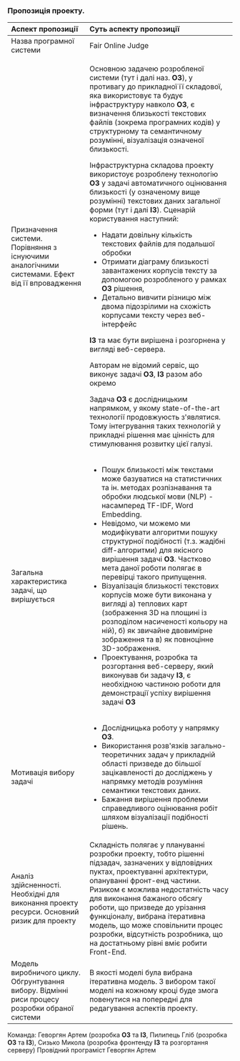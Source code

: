 ### Пропозиція проекту.
Аспект пропозиції | Суть аспекту пропозиції
:---              | :---
Назва програмної системи | Fair Online Judge
Призначення системи. Порівняння з існуючими аналогічними системами. Ефект від її впровадження | <p>Основною задачею розробленої системи (тут і далі наз. **ОЗ**), у противагу до прикладної її складової, яка використовує та будує інфраструктуру навколо **ОЗ**, є визначення близькості текстових файлів (зокрема програмних кодів) у структурному та семантичному розумінні, візуалізація означеної близькості.</p><p>Інфраструктурна складова проекту використоує розроблену технологію **ОЗ** у задачі автоматичного оцінювання близькості (у означеному вище розумінні) текстових даних загальної форми (тут і далі **ІЗ**). Сценарій користування наступний: <ul><li>Надати довільну кількість текстових файлів для подальшої обробки</li><li>Отримати діаграму близькості завантажених корпусів тексту за допомогою розробленого у рамках **ОЗ** рішення,</li><li>Детально вивчити різницю між двома підозрілими на схожість корпусами тексту через веб-інтерфейс</li></ul></p><p>**ІЗ** та має бути вирішена і розгорнена у вигляді веб-сервера.</p></p>Авторам не відомий сервіс, що виконує задачі **ОЗ**, **ІЗ** разом або окремо</p><p>Задача **ОЗ** є дослідницьким напрямком, у якому state-of-the-art технології продовжуюсть з'являтися. Тому інтегрування таких технологій у прикладні рішення має цінність для стимулювання розвитку цієї галузі.</p>
Загальна характеристика задачі, що вирішується |<ul><li>Пошук близькості між текстами може базуватися на статистичних та ін. методах розпізнавання та обробки людської мови (NLP) - насамперед TF-IDF, Word Embedding.</li><li>Невідомо, чи можемо ми модифікувати алгоритми пошуку структурної подібності (т.з. жадібні diff-алгоритми) для якісного вирішення задачі **ОЗ**. Частково мета даної роботи полягає в перевірці такого припущення.</li><li>Візуалізація близькості текстових корпусів може бути виконана у вигляді а) теплових карт (зображення 3D на площині із розподілом насиченості кольору на ній), б) як звичайне двовимірне зображення та в) як повноцінне 3D-зображення.</li><li>Проектування, розробка та розгортання веб-серверу, який виконував би задачу **ІЗ**, є необхідною частиною роботи для демонстрації успіху вирішення задачі **ОЗ**</li></ul>
Мотивація вибору задачі |<ul><li>Дослідницька роботу у напрямку **ОЗ**.</li><li>Використання розв'язків загально-теоретичних задач у прикладній області призведе до більшої зацікавленості до досліджень у напрямку методів розуміння семантики текстових даних.</li><li>Бажання вирішення проблеми справедливого оцінювання робіт шляхом візуалізації подібності рішень.</li></ul>
Аналіз здійсненності. Необхідні для виконання проекту ресурси. Основний ризик для проекту | Складність полягає у плануванні розробки проекту, тобто рішенні підзадач, зазначених у відповідних пуктах, проектуванні архітектури, опануванні фронт-енд частини. Ризиком є можлива недостатність часу для виконання бажаного обсягу роботи, що призведе до урізання функціоналу, вибрана ітеративна модель, що може сповільнити процес розробки, відсутність розробника, що на достатньому рівні вміє робити Front-End.
Модель виробничого циклу. Обгрунтування вибору. Відмінні риси процесу розробки обраної системи | В якості моделі була вибрана ітеративна модель. З вибором такої моделі на кожному кроці буде змога повенутися на попередні для редагування аспектів проекту.

Команда: Геворгян Артем (розробка **ОЗ** та **ІЗ**, Пилипець Гліб (розробка **ОЗ** та **ІЗ**), Сизько Микола (розробка фронтенду **ІЗ** та розгортання серверу)
Провідний програміст Геворгян Артем
